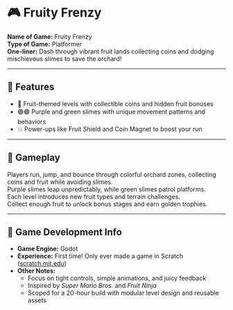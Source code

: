 # 🎮 Fruity Frenzy

**Name of Game:** Fruity Frenzy  
**Type of Game:** Platformer  
**One-liner:** Dash through vibrant fruit lands collecting coins and dodging mischievous slimes to save the orchard!

---

## 🌟 Features

- 🍓 Fruit-themed levels with collectible coins and hidden fruit bonuses  
- 🟣🟢 Purple and green slimes with unique movement patterns and behaviors  
- 💥 Power-ups like Fruit Shield and Coin Magnet to boost your run

---

## 🧩 Gameplay

Players run, jump, and bounce through colorful orchard zones, collecting coins and fruit while avoiding slimes.  
Purple slimes leap unpredictably, while green slimes patrol platforms.  
Each level introduces new fruit types and terrain challenges.  
Collect enough fruit to unlock bonus stages and earn golden trophies.

---

## 🧰 Game Development Info

- **Game Engine:** Godot  
- **Experience:** First time! Only ever made a game in Scratch ([scratch.mit.edu](https://scratch.mit.edu))  
- **Other Notes:**  
  - Focus on tight controls, simple animations, and juicy feedback  
  - Inspired by *Super Mario Bros.* and *Fruit Ninja*  
  - Scoped for a 20-hour build with modular level design and reusable assets
